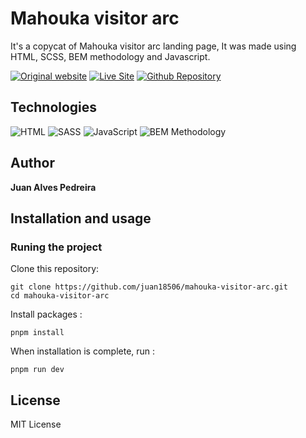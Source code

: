 # Mahouka visitor arc

It's a copycat of Mahouka visitor arc landing page, It was made using HTML, SCSS, BEM methodology and Javascript.

[![Original website](https://img.shields.io/static/v1?label=&message=Original%20Site&color=00726b&style=for-the-badge)](https://mahouka.us/2nd/)
[![Live Site](https://img.shields.io/static/v1?label=&message=Live%20Site&color=167200&style=for-the-badge)](https://juan18506.github.io/mahouka-visitor-arc/)
[![Github Repository](https://img.shields.io/static/v1?label=&message=Github%20Repository&color=000000&style=for-the-badge&logo=github&logoColor=white)](https://github.com/juan18506/mahouka-visitor-arc/)

## Technologies

![HTML](https://img.shields.io/static/v1?label=&message=Html&color=orange&logo=html5&logoColor=white&style=for-the-badge)
![SASS](https://img.shields.io/static/v1?label=&message=SASS&color=CC6699&logo=sass&logoColor=white&style=for-the-badge)
![JavaScript](https://img.shields.io/static/v1?label=&message=JavaScript&color=ffbe00&logo=javascript&logoColor=white&style=for-the-badge)
![BEM Methodology](https://img.shields.io/static/v1?label=&message=BEM%20Methodology&color=lightblue&logo=bem&logoColor=white&style=for-the-badge)

## Author 
**Juan Alves Pedreira**


## Installation and usage

### Runing the project

Clone this repository: 

```
git clone https://github.com/juan18506/mahouka-visitor-arc.git
cd mahouka-visitor-arc
```

Install packages :

```
pnpm install
```

When installation is complete, run :

```
pnpm run dev
```

## License 
MIT License
